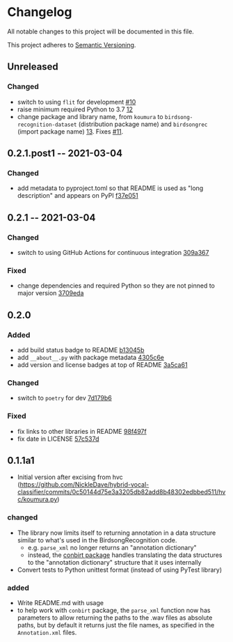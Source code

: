 # Changelog
All notable changes to this project will be documented in this file.

This project adheres to [Semantic Versioning](https://semver.org/spec/v2.0.0.html).

## Unreleased
### Changed
- switch to using `flit` for development
  [#10](https://github.com/NickleDave/koumura/pull/10)  
- raise minimum required Python to 3.7
  [12](https://github.com/NickleDave/koumura/pull/12)  
- change package and library name, from `koumura` 
  to `birdsong-recognition-dataset` (distribution package name) 
  and `birdsongrec` (import package name)
  [13](https://github.com/NickleDave/koumura/pull/13).
  Fixes [#11](https://github.com/NickleDave/birdsong-recognition-dataset/issues/11).

## 0.2.1.post1 -- 2021-03-04
### Changed
- add metadata to pyproject.toml so that README is used as "long description" 
  and appears on PyPI
  [f37e051](https://github.com/NickleDave/crowsetta/commit/f37e05187aa87ea3ed9e5c59f66140b0141fc9b3)

## 0.2.1 -- 2021-03-04
### Changed
- switch to using GitHub Actions for continuous integration
  [309a367](https://github.com/NickleDave/koumura/commit/309a3673bd6c52b12970388a556b694704260373)

### Fixed
- change dependencies and required Python so they are not pinned to major version
  [3709eda](https://github.com/NickleDave/koumura/commit/3709eda3358429be3bb757d2b52a17f92848a225)


## 0.2.0
### Added
- add build status badge to README
  [b13045b](https://github.com/NickleDave/koumura/commit/b13045beaa286159dacd469db3e717470757b054)
- add `__about__.py` with package metadata
  [4305c6e](https://github.com/NickleDave/koumura/commit/4305c6ea262061072ad86bba39bda35da5171661)
- add version and license badges at top of README
  [3a5ca61](https://github.com/NickleDave/koumura/commit/3a5ca61c739d41361da5d62e9de5b994dfbe85b9)

### Changed
- switch to `poetry` for dev
  [7d179b6](https://github.com/NickleDave/koumura/commit/7d179b6d157014597f58742d40a0e5aecfb46505)

### Fixed
- fix links to other libraries in README
  [98f497f](https://github.com/NickleDave/koumura/commit/98f497f135a9687f525a334cec36218363faef02)
- fix date in LICENSE
  [57c537d](https://github.com/NickleDave/koumura/commit/57c537d7d5db2e2dbe6757280f1fa5414f431574)

## 0.1.1a1
- Initial version after excising from hvc 
(https://github.com/NickleDave/hybrid-vocal-classifier/commits/0c50144d75e3a3205db82add8b48302edbbed511/hvc/koumura.py)

### changed
- The library now limits itself to returning annotation in a data structure
similar to what's used in the BirdsongRecognition code.
  + e.g. `parse_xml` no longer returns an "annotation dictionary"
  + instead, the [conbirt package](https://github.com/NickleDave/conbirt)
  handles translating the data structures to the "annotation dictionary"
  structure that it uses internally
- Convert tests to Python unittest format (instead of using PyTest library)

### added
+ Write README.md with usage
+ to help work with `conbirt` package, the `parse_xml` function 
now has parameters to allow returning the paths to the .wav files as 
absolute paths, but by default it returns just the file names, as 
specified in the `Annotation.xml` files.